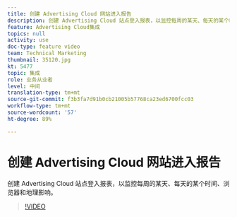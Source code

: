 ```yaml
---
title: 创建 Advertising Cloud 网站进入报告
description: 创建 Advertising Cloud 站点登入报表，以监控每周的某天、每天的某个时间、浏览器和地理影响。
feature: Advertising Cloud集成
topics: null
activity: use
doc-type: feature video
team: Technical Marketing
thumbnail: 35120.jpg
kt: 5477
topic: 集成
role: 业务从业者
level: 中间
translation-type: tm+mt
source-git-commit: f3b3fa7d91b0cb21005b57768ca23ed6700fcc03
workflow-type: tm+mt
source-wordcount: '57'
ht-degree: 89%

---
```



# 创建 Advertising Cloud 网站进入报告

创建 Advertising Cloud 站点登入报表，以监控每周的某天、每天的某个时间、浏览器和地理影响。

>[!VIDEO](https://video.tv.adobe.com/v/35120/?quality=12&learn=on)
